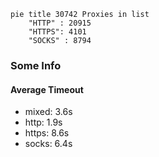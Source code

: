 
```mermaid
pie title 30742 Proxies in list
    "HTTP" : 20915
    "HTTPS": 4101
    "SOCKS" : 8794
```

### Some Info
#### Average Timeout

- mixed: 3.6s
- http: 1.9s
- https: 8.6s
- socks: 6.4s
